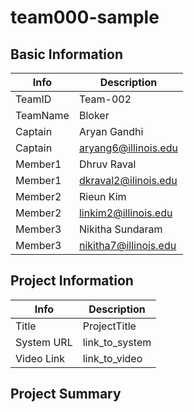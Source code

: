 # team000-sample

## Basic Information

|   Info      |        Description     |
| ----------- | ---------------------- |
| TeamID      |        Team-002        |
| TeamName    |         Bloker         |
| Captain     |       Aryan Gandhi     |
| Captain     |  aryang6@illinois.edu  |
| Member1     |       Dhruv Raval      |
| Member1     |  dkraval2@ilinois.edu  |
| Member2     |       Rieun Kim        |
| Member2     |  linkim2@illinois.edu  |
| Member3     |    Nikitha Sundaram    |
| Member3     | nikitha7@illinois.edu  |

## Project Information

|   Info      |        Description     |
| ----------- | ---------------------- |
|  Title      |       ProjectTitle     |
| System URL  |      link_to_system    |
| Video Link  |      link_to_video     |

## Project Summary
